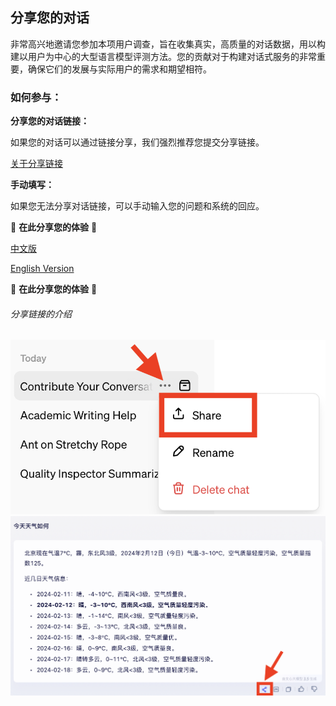 ## 分享您的对话

非常高兴地邀请您参加本项用户调查，旨在收集真实，高质量的对话数据，用以构建以用户为中心的大型语言模型评测方法。您的贡献对于构建对话式服务的非常重要，确保它们的发展与实际用户的需求和期望相符。



### 如何参与：

**分享您的对话链接：**

如果您的对话可以通过链接分享，我们强烈推荐您提交分享链接。

[关于分享链接](#分享链接的介绍)

**手动填写：**

如果您无法分享对话链接，可以手动输入您的问题和系统的回应。

🚧  **在此分享您的体验**  🚧

[中文版](https://www.wjx.cn/vm/YKqvOL9.aspx#)

[English Version](https://www.wjx.cn/vm/Qc5XIm2.aspx# )

🚧  **在此分享您的体验**  🚧



###### 分享链接的介绍

<center class='half'>
  <img src='./fig/ChatGPT-share.png'>
  <img src='./fig/ERNIE-share.png'>
</center>
